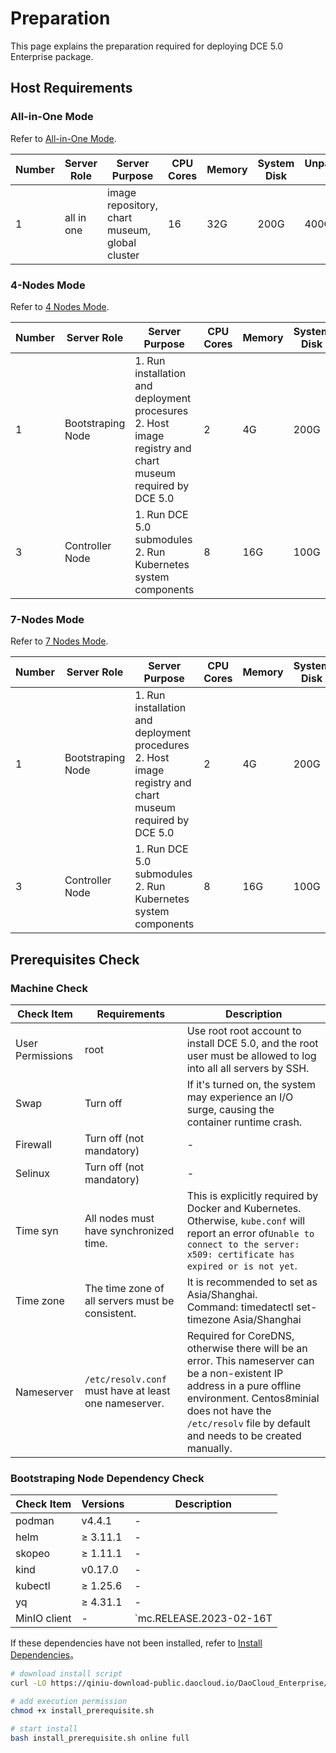 # Preparation

This page explains the preparation required for deploying DCE 5.0 Enterprise package.

## Host Requirements

### All-in-One Mode

Refer to [All-in-One Mode](./deploy-arch.md#all-in-one).

| **Number** | **Server Role** | **Server Purpose**                               | **CPU Cores** | **Memory** | **System Disk** | **Unpartitioned Disk** |
| ---------- | --------------- | ------------------------------------------------ | ------------- | ---------- | -------------- | ---------------------- |
| 1          | all in one      | image repository, chart museum, global cluster | 16            | 32G        | 200G           | 400G                   |

### 4-Nodes Mode

Refer to [4 Nodes Mode](./deploy-arch.md#4).

| **Number** | **Server Role** | **Server Purpose**                                             | **CPU Cores** | **Memory** | **System Disk** | **Unpartitioned Disk** |
| ---------- | --------------- | -------------------------------------------------------------- | ------------- | ---------- | -------------- | ---------------------- |
| 1          | Bootstraping Node       | 1. Run installation and deployment procesures<br />2. Host image registry and chart museum required by DCE 5.0 | 2             | 4G         | 200G           | -                      |
| 3          | Controller Node          | 1. Run DCE 5.0 submodules<br />2. Run Kubernetes system components | 8             | 16G        | 100G           | 200G                   |

### 7-Nodes Mode

Refer to [7 Nodes Mode](./deploy-arch.md#7-1-6).

| **Number** | **Server Role** | **Server Purpose**                                             | **CPU Cores** | **Memory** | **System Disk** | **Unpartitioned Disk** |
| ---------- | --------------- | -------------------------------------------------------------- | ------------- | ---------- | -------------- | ---------------------- |
| 1          | Bootstraping Node       | 1. Run installation and deployment procedures<br />2. Host image registry and chart museum required by DCE 5.0 | 2             | 4G         | 200G           | -                      |
| 3          | Controller Node          | 1. Run DCE 5.0 submodules<br />2. Run Kubernetes system components   | 8             | 16G        | 100G           | 200G

## Prerequisites Check

### Machine Check

| **Check Item** | **Requirements**               | **Description**                                                                                                                                                                                                                                                               |
| -------------- | ---------------------------------------- | ----------------------------------------------------------------------------------------------------------------------------------------------------------------------------------------------------------------------------------------------------------------------------- |
| User Permissions | root                                      | Use root root account to install DCE 5.0, and the root user must be allowed to log into all all servers by SSH.                                                                                                                                                                 |
| Swap             | Turn off                                  | If it's turned on, the system may experience an I/O surge, causing the container runtime crash.                                                                                                                                        |
| Firewall        | Turn off (not mandatory)                  | -                                                                                                                                                                                                                                                                             |
| Selinux         | Turn off (not mandatory)                  | -                                                                                                                                                                                                                                                                             |
| Time syn| All nodes must have synchronized time. | This is explicitly required by Docker and Kubernetes. Otherwise, `kube.conf` will report an error of`Unable to connect to the server: x509: certificate has expired or is not yet`.                                                                                               |
| Time zone       | The time zone of all servers must be consistent. | It is recommended to set as Asia/Shanghai. <br />Command: timedatectl set-timezone Asia/Shanghai                                                                                                                                                              |
| Nameserver      | `/etc/resolv.conf` must have at least one nameserver. | Required for CoreDNS, otherwise there will be an error. This nameserver can be a non-existent IP address in a pure offline environment. Centos8minial does not have the `/etc/resolv` file by default and needs to be created manually. |

### Bootstraping Node Dependency Check

| **Check Item**   | **Versions** | **Description** |
| ---------------- | ------------------------ | --------------- |
| podman           | v4.4.1                   | -               |
| helm             | ≥ 3.11.1                  | -               |
| skopeo           | ≥ 1.11.1                  | -               |
| kind             | v0.17.0                | -               |
| kubectl          | ≥ 1.25.6                 | -               |
| yq               | ≥ 4.31.1                 | -               |
| MinIO client     | -                        | `mc.RELEASE.2023-02-16T

If these dependencies have not been installed, refer to [Install Dependencies](../install-tools.md)。

```bash
# download install script
curl -LO https://qiniu-download-public.daocloud.io/DaoCloud_Enterprise/dce5/install_prerequisite.sh

# add execution permission
chmod +x install_prerequisite.sh

# start install
bash install_prerequisite.sh online full
```
